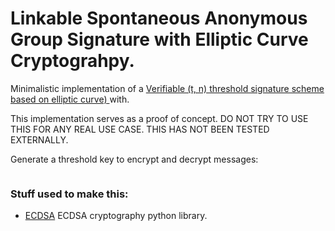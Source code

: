 # Linkable Spontaneous Anonymous Group Signature with Elliptic Curve Cryptograhpy.


Minimalistic implementation of a [Verifiable (t, n) threshold signature scheme based on elliptic curve)
](https://link.springer.com/article/10.1007/BF02828641) with.

This implementation serves as a proof of concept. DO NOT TRY TO USE THIS FOR ANY REAL USE CASE. THIS HAS NOT BEEN TESTED EXTERNALLY.

Generate a threshold key to encrypt and decrypt messages:

```python


```


### Stuff used to make this:

 * [ECDSA](https://github.com/warner/python-ecdsa) ECDSA cryptography python library. 
